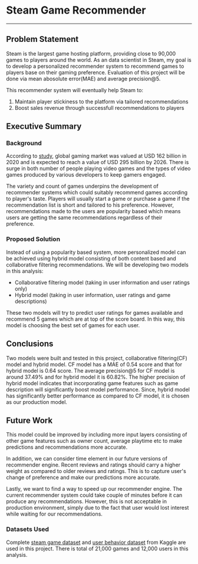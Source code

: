 # Steam Game Recommender
*******

## Problem Statement

Steam is the largest game hosting platform, providing close to 90,000 games to players around the world. As an data scientist in Steam, my goal is to develop a personalized recommender system to recommend games to players base on their gaming preference. Evaluation of this project will be done via mean abosolute error(MAE) and average precision@5. 

This recommender system will eventually help Steam to:
1. Maintain player stickiness to the platform via tailored recommendations
2. Boost sales revenue through successfull recommendations to players

## Executive Summary

### Background
According to [study](https://www.mordorintelligence.com/industry-reports/global-games-market), global gaming market was valued at USD 162 billion in 2020 and is expected to reach a value of USD 295 billion by 2026. There is surge in both number of people playing video games and the types of video games produced by various developers to keep gamers engaged. 

The variety and count of games underpins the development of recommender systems which could suitably recommend games according to player's taste. Players will usually start a game or purchase a game if the recommendation list is short and tailored to his preference. However, recommendations made to the users are popularity based which means users are getting the same recommendations regardless of their preference. 

### Proposed Solution
Instead of using a popularity based system, more personalized model can be achieved using hybrid model consisting of both content based and collaborative filtering recommendations. We will be developing two models in this analysis:
- Collaborative filtering model (taking in user information and user ratings only)
- Hybrid model (taking in user information, user ratings and game descriptions)

These two models will try to predict user ratings for games available and recommend 5 games which are at top of the score board. In this way, this model is choosing the best set of games for each user. 

## Conclusions
Two models were built and tested in this project, collaborative filtering(CF) model and hybrid model. CF model has a MAE of 0.54 score and that for hybrid model is 0.64 score. The average precision@5 for CF model is around 37.49% and for hybrid model it is 60.82%. The higher precision of hybrid model indicates that incorporating game features such as game description will significantly boost model performance. Since, hybrid model has significantly better performance as compared to CF model, it is chosen as our production model. 

## Future Work
This model could be improved by including more input layers consisting of other game features such as owner count, average playtime etc to make predictions and recommendations more accurate.

In addition, we can consider time element in our future versions of recommender engine. Recent reviews and ratings should carry a higher weight as compared to older reviews and ratings. This is to capture user's change of preference and make our predictions more accurate.

Lastly, we want to find a way to speed up our recommender engine. The current recommender system could take couple of minutes before it can produce any recommendations. However, this is not acceptable in production environment, simply due to the fact that user would lost interest while waiting for our recommendations.

### Datasets Used
Complete [steam game dataset](https://www.kaggle.com/jesneuman/pc-games) and [user behavior dataset](https://www.kaggle.com/tamber/steam-video-gamess) from Kaggle are used in this project. There is total of 21,000 games and 12,000 users in this analysis. 